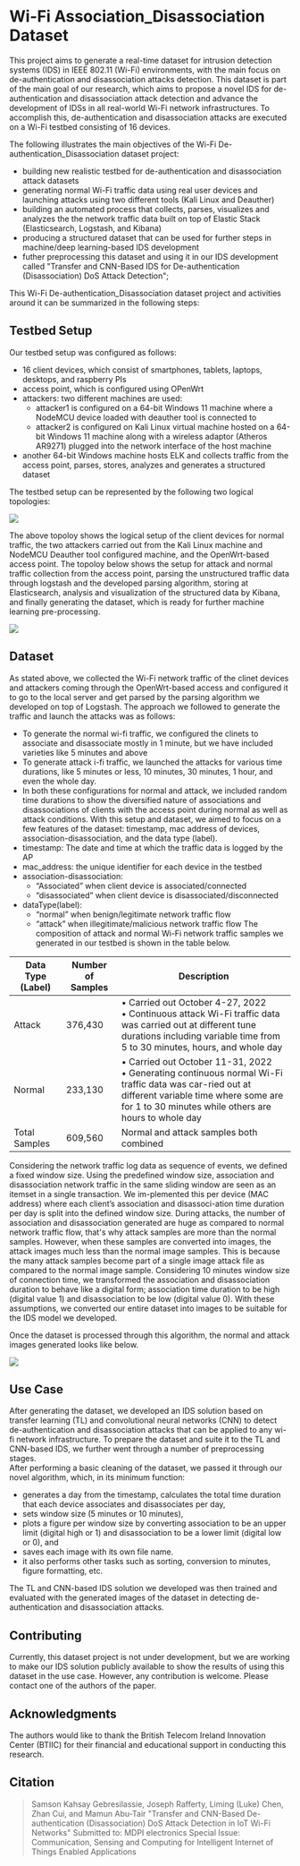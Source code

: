 # Wi-Fi Association_Disassociation Dataset

This project aims to generate a real-time dataset for intrusion detection systems (IDS) in IEEE 802.11 (Wi-Fi) environments, with the main focus on de-authentication and disassociation attacks detection. 
This dataset is part of the main goal of our research, which aims to propose a novel IDS for de-authentication and disassociation attack detection and advance the development of IDSs in all real-world Wi-Fi network infrastructures. To accomplish this, de-authentication and disassociation attacks are executed on a Wi-Fi testbed consisting of 16 devices.

The following illustrates the main objectives of the Wi-Fi De-authentication_Disassociation dataset project:

- building new realistic testbed for de-authentication and disassociation attack datasets 
- generating normal Wi-Fi traffic data using real user devices and launching attacks using two different tools (Kali Linux and Deauther)
- building an automated process that collects, parses, visualizes and analyzes the the network traffic data built on top of Elastic Stack (Elasticsearch, Logstash, and Kibana)
- producing a structured dataset that can be used for further steps in machine/deep learning-based IDS development
- futher preprocessing this dataset and using it in our IDS development called "Transfer and CNN-Based IDS for De-authentication (Disassociation) DoS Attack Detection";

This Wi-Fi De-authentication_Disassociation dataset project and activities around it can be summarized in the following steps:

## Testbed Setup ##
Our testbed setup was configured as follows:
- 16 client devices, which consist of smartphones, tablets, laptops, desktops, and raspberry PIs
- access point, which is configured using OPenWrt
- attackers: two different machines are used:
  - attacker1 is configured on a 64-bit Windows 11 machine where a NodeMCU device loaded with deauther tool is connected to
  - attacker2 is configured on Kali Linux virtual machine hosted on a 64-bit Windows 11 machine along with a wireless adaptor (Atheros AR9271) plugged into the network interface  of the host machine
- another  64-bit Windows machine hosts ELK and collects traffic from the access point, parses, stores, analyzes and generates a structured dataset 

The testbed setup can be represented by the following two logical topologies:

![](images/Wi-Fi_traffic_generator_and_attacks_module.png)

The above topoloy shows the logical setup of the client devices for normal traffic, the two attackers carried out from the Kali Linux machine and NodeMCU Deauther tool configured machine, and the OpenWrt-based access point. 
The topoloy below shows the setup for attack and normal traffic collection from the access point, parsing the unstructured traffic data through logstash and the developed parsing algorithm, storing at Elasticsearch, analysis and visualization of the structured data by Kibana, and finally generating the dataset, which is ready for further machine learning pre-processing.

![](images/Colleting_parsing_storing_generating_module_v2.png) 

## Dataset ##
As stated above, we collected the Wi-Fi network traffic of the clinet devices and attackers coming through the OpenWrt-based access and configured it to go to the local server and get parsed by the parsing algorithm we developed on top of Logstash. The approach we followed to generate the traffic and launch the attacks was as follows:
- To generate the normal wi-fi traffic, we configured the clinets to associate and disassociate mostly in 1 minute, but we have included varieties like 5 minutes and above
- To generate attack i-fi traffic, we launched the attacks for various time durations, like 5 minutes or less, 10 minutes, 30 minutes, 1 hour, and even the whole day.
- In both these configurations for normal and attack, we included random time durations to show the diversified nature of associations and disassociations of clients with the access point during normal as well as attack conditions.
With this setup and dataset, we aimed to focus on a few features of the dataset: timestamp, mac address of devices, association-disassociation, and the data type (label).
- timestamp: The date and time at which the traffic data is logged by the AP
- mac_address: the unique identifier for each device in the testbed
- association-disassociation:
   - “Associated” when client device is associated/connected
   - “disassociated” when client device is disassociated/disconnected
- dataType(label):
   - “normal” when benign/legitimate network traffic flow
   - “attack” when illegitimate/malicious network traffic flow
The composition of attack and normal Wi-Fi network traffic samples we generated in our testbed is shown in the table below.

| Data Type (Label) | Number of Samples | Description |
| --------------- | ---------------- | ---------- |
| Attack |376,430   | •	Carried out October 4-27, 2022 <br> •	Continuous attack Wi-Fi traffic data was carried out at different tune durations including variable time from 5 to 30 minutes, hours, and whole day |
| Normal | 233,130  | •	Carried out October 11-31, 2022 <br> • Generating continuous normal Wi-Fi traffic data was car-ried out at different variable time where some are for 1  to 30 minutes while others are hours to whole day |
| Total Samples | 609,560 | Normal and attack samples both combined|

Considering the network traffic log data  as sequence of events, we defined a fixed window size. Using the predefined window size, association and disassociation network traffic in the same sliding window are seen as an itemset in a single transaction. We im-plemented this per  device (MAC address) where each client’s association and disassoci-ation time duration per day is split into the defined window size. 
During attacks, the number of association and disassociation generated are huge as compared to normal network traffic flow, that's why attack samples are more than the normal samples. However, when these samples are converted into images, the attack images much less than the normal image samples. This is because the many attack samples become part of a single image attack file as compared to the normal image sample. Considering 10 minutes window size of connection time, we transformed the association and disassociation duration to behave like a digital form; association time duration to be high (digital value 1) and disassociation to be low (digital value 0). With these assumptions, we converted our entire dataset into images to be suitable for the IDS model we developed.  

Once the dataset is processed through this algorithm, the normal and attack images generated looks like below.

![](images/noramal_attack_images.png)

## Use Case ##
After generating the dataset, we developed an IDS solution based on transfer learning (TL) and convolutional neural networks (CNN) to detect de-authentication and disassociation attacks that can be applied to any wi-fi network infrastructure. To prepare the dataset and suite it to the TL and CNN-based IDS, we further went through a number of preprocessing stages.  
After performing a basic cleaning of the dataset, we passed it through our novel algorithm, which, in its minimum function:
- generates a day from the timestamp, calculates the total time duration that each device associates and disassociates per day,
-  sets window size (5 minutes or 10 minutes),
-  plots a figure per window size by converting association to be an upper limit (digital high or 1) and disassociation to be a lower limit (digital low or 0), and
-  saves each image with its own file name.
-  it also performs other tasks such as sorting, conversion to minutes, figure formatting, etc.

The TL and CNN-based IDS solution we developed was then trained and evaluated with the generated images of the dataset in detecting de-authentication and disassociation attacks.

## Contributing ##
Currently, this dataset project is not under development, but we are working to make our IDS solution publicly available to show the results of using this dataset in the use case. However, any contribution is welcome. Please contact one of the authors of the paper.

## Acknowledgments ##
The authors would like to thank the British Telecom Ireland Innovation Center (BTIIC) for their financial and educational support in conducting this research.

## Citation ##
> Samson Kahsay Gebresilassie, Joseph Rafferty, Liming (Luke) Chen, Zhan Cui, and Mamun Abu-Tair "Transfer and CNN-Based De-authentication (Disassociation) DoS Attack Detection in IoT Wi-Fi Networks"
> Submitted to: MDPI electronics Special Issue: Communication, Sensing and Computing for Intelligent Internet of Things Enabled Applications

